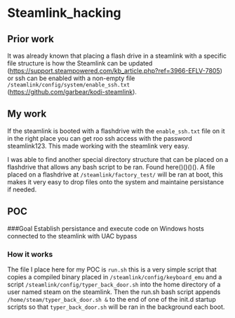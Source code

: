 # Steamlink_hacking

## Prior work
It was already known that placing a flash drive in a steamlink with a specific file structure is how the Steamlink can be updated (https://support.steampowered.com/kb_article.php?ref=3966-EFLV-7805) or ssh can be enabled with a non-empty file ```/steamlink/config/system/enable_ssh.txt``` (https://github.com/garbear/kodi-steamlink). 

## My work
If the steamlink is booted with a flashdrive with the ```enable_ssh.txt``` file on it in the right place you can get roo ssh access with the password steamlink123. This made working with the steamlink very easy. 

I was able to find another special directory structure that can be placed on a flashdrive that allows any bash script to be ran. Found here()()()(). A file placed on a flashdrive at ```/steamlink/factory_test/``` will be ran at boot, this makes it very easy to drop files onto the system and maintaine persistance if needed.

## POC
###Goal
Establish persistance and execute code on Windows hosts connected to the steamlink with UAC bypass

### How it works
The file I place here for my POC is `run.sh` this is a very simple script that copies a compiled binary placed in `/steamlink/config/keyboard_emu` and a script `/steamlink/config/typer_back_door.sh` into the home directory of a user named steam on the steamlink. Then the run.sh bash script appends `/home/steam/typer_back_door.sh &` to the end of one of the init.d startup scripts so that `typer_back_door.sh` will be ran in the background each boot.
